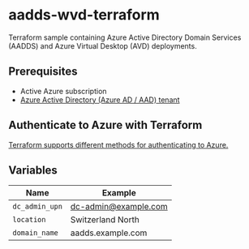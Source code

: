 # aadds-wvd-terraform

Terraform sample containing Azure Active Directory Domain Services (AADDS) and Azure Virtual Desktop (AVD) deployments.

## Prerequisites

- Active Azure subscription
- [Azure Active Directory (Azure AD / AAD) tenant](https://docs.microsoft.com/en-us/azure/active-directory/develop/quickstart-create-new-tenant)

## Authenticate to Azure with Terraform

[Terraform supports different methods for authenticating to Azure.](https://registry.terraform.io/providers/hashicorp/azurerm/latest/docs#authenticating-to-azure)

## Variables

| Name           | Example              |
| -------------- | -------------------- |
| `dc_admin_upn` | dc-admin@example.com |
| `location`     | Switzerland North    |
| `domain_name`  | aadds.example.com    |

